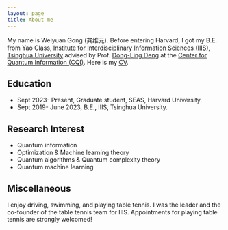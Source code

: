```yaml
---
layout: page
title: About me
---
```


My name is Weiyuan Gong (龚维元). Before entering Harvard, I got my B.E. from Yao Class, [Institute for Interdisciplinary Information Sciences (IIIS)](https://iiis.tsinghua.edu.cn/), [Tsinghua University](https://www.tsinghua.edu.cn/en/) advised by Prof. [Dong-Ling Deng](https://iiis.tsinghua.edu.cn/en/dengdl/) at the [Center for Quantum Information (CQI)](https://cqi.tsinghua.edu.cn/). Here is my [CV](assets/files/CV_WG_4_24.pdf).


## Education

- Sept 2023- Present, Graduate student, SEAS, Harvard University.
- Sept 2019- June 2023, B.E., IIIS, Tsinghua University.

## Research Interest


- Quantum information
- Optimization & Machine learning theory
- Quantum algorithms & Quantum complexity theory
- Quantum machine learning

## Miscellaneous

I enjoy driving, swimming, and playing table tennis. I was the leader and the co-founder of the table tennis team for IIIS. Appointments for playing table tennis are strongly welcomed!
